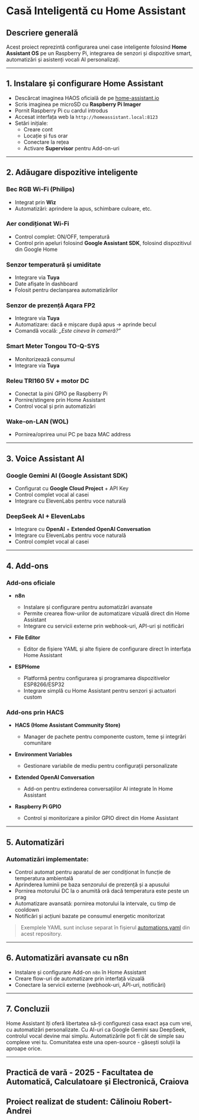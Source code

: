 # Casă Inteligentă cu Home Assistant  

## Descriere generală  
Acest proiect reprezintă configurarea unei case inteligente folosind **Home Assistant OS** pe un Raspberry Pi, integrarea de senzori și dispozitive smart, automatizări și asistenți vocali AI personalizați.  

---  

## 1. Instalare și configurare Home Assistant  
- Descărcat imaginea HAOS oficială de pe [home-assistant.io](https://www.home-assistant.io/installation/raspberrypi/)  
- Scris imaginea pe microSD cu **Raspberry Pi Imager**  
- Pornit Raspberry Pi cu cardul introdus  
- Accesat interfața web la `http://homeassistant.local:8123`  
- Setări inițiale:  
  - Creare cont  
  - Locație și fus orar  
  - Conectare la rețea  
  - Activare **Supervisor** pentru Add-on-uri  

---  

## 2. Adăugare dispozitive inteligente  

### Bec RGB Wi-Fi (Philips)  
- Integrat prin **Wiz**  
- Automatizări: aprindere la apus, schimbare culoare, etc.  

### Aer condiționat Wi-Fi  
- Control complet: ON/OFF, temperatură  
- Control prin apeluri folosind **Google Assistant SDK**, folosind dispozitivul din Google Home  

### Senzor temperatură și umiditate 
- Integrare via **Tuya** 
- Date afișate în dashboard  
- Folosit pentru declanșarea automatizărilor  

### Senzor de prezență Aqara FP2  
- Integrare via **Tuya** 
- Automatizare: dacă e mișcare după apus → aprinde becul  
- Comandă vocală: *„Este cineva în cameră?”*  

### Smart Meter Tongou TO-Q-SYS  
- Monitorizează consumul  
- Integrare via **Tuya**  

### Releu TRI160 5V + motor DC  
- Conectat la pini GPIO pe Raspberry Pi  
- Pornire/stingere prin Home Assistant  
- Control vocal și prin automatizări  

### Wake-on-LAN (WOL)  
- Pornirea/oprirea unui PC pe baza MAC address  

---  

## 3. Voice Assistant AI  

### Google Gemini AI (Google Assistant SDK)  
- Configurat cu **Google Cloud Project** + API Key  
- Control complet vocal al casei  
- Integrare cu ElevenLabs pentru voce naturală  

### DeepSeek AI + ElevenLabs  
- Integrare cu **OpenAI** + **Extended OpenAI Conversation**  
- Integrare cu ElevenLabs pentru voce naturală  
- Control complet vocal al casei  

---  

## 4. Add-ons  

### Add-ons oficiale  

- **n8n**  
  - Instalare și configurare pentru automatizări avansate  
  - Permite crearea flow-urilor de automatizare vizuală direct din Home Assistant  
  - Integrare cu servicii externe prin webhook-uri, API-uri și notificări  

- **File Editor**  
  - Editor de fișiere YAML și alte fișiere de configurare direct în interfața Home Assistant  

- **ESPHome**  
  - Platformă pentru configurarea și programarea dispozitivelor ESP8266/ESP32  
  - Integrare simplă cu Home Assistant pentru senzori și actuatori custom  

### Add-ons prin HACS  

- **HACS (Home Assistant Community Store)**  
  - Manager de pachete pentru componente custom, teme și integrări comunitare  

- **Environment Variables**  
  - Gestionare variabile de mediu pentru configurații personalizate  

- **Extended OpenAI Conversation**  
  - Add-on pentru extinderea conversațiilor AI integrate în Home Assistant  

- **Raspberry Pi GPIO**  
  - Control și monitorizare a pinilor GPIO direct din Home Assistant  

---  

## 5. Automatizări  

### Automatizări implementate:  
- Control automat pentru aparatul de aer condiționat în funcție de temperatura ambientală  
- Aprinderea luminii pe baza senzorului de prezență și a apusului  
- Pornirea motorului DC la o anumită oră dacă temperatura este peste un prag  
- Automatizare avansată: pornirea motorului la intervale, cu timp de cooldown  
- Notificări și acțiuni bazate pe consumul energetic monitorizat  

> Exemplele YAML sunt incluse separat în fișierul [automations.yaml](./homeassistant/automations.yaml) din acest repository.


---  

## 6. Automatizări avansate cu n8n  
- Instalare și configurare Add-on `n8n` în Home Assistant  
- Creare flow-uri de automatizare prin interfață vizuală  
- Conectare la servicii externe (webhook-uri, API-uri, notificări)  

---  

## 7. Concluzii  
Home Assistant îți oferă libertatea să-ți configurezi casa exact așa cum vrei, cu automatizări personalizate. Cu AI-uri ca Google Gemini sau DeepSeek, controlul vocal devine mai simplu. Automatizările pot fi cât de simple sau complexe vrei tu. Comunitatea este una open-source - găsești soluții la aproape orice. 

---

## Practică de vară - 2025 - Facultatea de Automatică, Calculatoare și Electronică, Craiova

## Proiect realizat de student: Călinoiu Robert-Andrei
